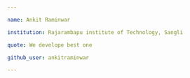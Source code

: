 ```yaml
---

name: Ankit Raminwar

institution: Rajarambapu institute of Technology, Sangli

quote: We develope best one

github_user: ankitraminwar

---
```

